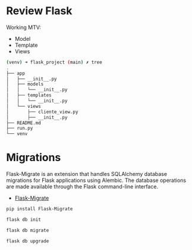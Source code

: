 # Review Flask 

Working MTV:
- Model
- Template
- Views

```bash
(venv) ➜ flask_project (main) ✗ tree
.
├── app
│   ├── __init__.py
│   ├── models
│   │   └── __init__.py
│   ├── templates
│   │   └── __init__.py
│   └── views
│       ├── cliente_view.py
│       ├── __init__.py
├── README.md
├── run.py
└── venv

```


# Migrations

Flask-Migrate is an extension that handles SQLAlchemy database migrations for Flask applications using Alembic. The database operations are made available through the Flask command-line interface.

- [Flask-Migrate](https://flask-migrate.readthedocs.io/en/latest/)

```bash
pip install Flask-Migrate

flask db init

flask db migrate

flask db upgrade
```
